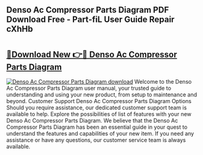 ## Denso Ac Compressor Parts Diagram PDF Download Free - Part-fiL User Guide Repair cXhHb

# <h2><a href="http://dfnlgta.blite.top/?on=Denso+Ac+Compressor+Parts+Diagram">🔗Download New 👉🔴 Denso Ac Compressor Parts Diagram</a></h2>

[![Denso Ac Compressor Parts Diagram download](https://i.imgur.com/lujVjoI.png)](http://dfnlgta.blite.top/?on=Denso+Ac+Compressor+Parts+Diagram)
Welcome to the Denso Ac Compressor Parts Diagram user manual, your trusted guide to understanding and using your new product, from setup to maintenance and beyond. Customer Support Denso Ac Compressor Parts Diagram Options Should you require assistance, our dedicated customer support team is available to help. Explore the possibilities of list of features with your new Denso Ac Compressor Parts Diagram. We believe that the Denso Ac Compressor Parts Diagram has been an essential guide in your quest to understand the features and capabilities of your new item. If you need any assistance or have any questions, our customer service team is always available.
